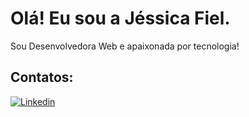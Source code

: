 # Olá! Eu sou a Jéssica Fiel.

Sou Desenvolvedora Web e apaixonada por tecnologia!

## Contatos:

[![Linkedin](https://img.shields.io/badge/-jessicagamafiel-blue?style=flat-square&logo=Linkedin&logoColor=white&link=https://www.linkedin.com/in/jessica-gama-fiel-09b55b140/)](https://www.linkedin.com/in/jessica-gama-fiel-09b55b140/)


